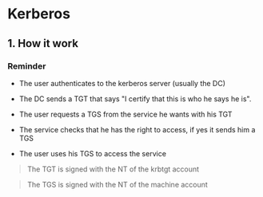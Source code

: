 # Kerberos

## 1. **How it work**

### Reminder

- The user authenticates to the kerberos server (usually the DC)

- The DC sends a TGT that says "I certify that this is who he says he is".

- The user requests a TGS from the service he wants with his TGT

- The service checks that he has the right to access, if yes it sends him a TGS

- The user uses his TGS to access the service

>The TGT is signed with the NT of the krbtgt account

>The TGS is signed with the NT of the machine account
